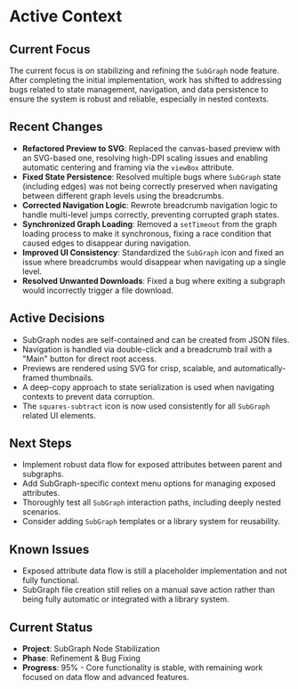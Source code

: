 # Active Context

## Current Focus
The current focus is on stabilizing and refining the `SubGraph` node feature. After completing the initial implementation, work has shifted to addressing bugs related to state management, navigation, and data persistence to ensure the system is robust and reliable, especially in nested contexts.

## Recent Changes
- **Refactored Preview to SVG**: Replaced the canvas-based preview with an SVG-based one, resolving high-DPI scaling issues and enabling automatic centering and framing via the `viewBox` attribute.
- **Fixed State Persistence**: Resolved multiple bugs where `SubGraph` state (including edges) was not being correctly preserved when navigating between different graph levels using the breadcrumbs.
- **Corrected Navigation Logic**: Rewrote breadcrumb navigation logic to handle multi-level jumps correctly, preventing corrupted graph states.
- **Synchronized Graph Loading**: Removed a `setTimeout` from the graph loading process to make it synchronous, fixing a race condition that caused edges to disappear during navigation.
- **Improved UI Consistency**: Standardized the `SubGraph` icon and fixed an issue where breadcrumbs would disappear when navigating up a single level.
- **Resolved Unwanted Downloads**: Fixed a bug where exiting a subgraph would incorrectly trigger a file download.

## Active Decisions
- SubGraph nodes are self-contained and can be created from JSON files.
- Navigation is handled via double-click and a breadcrumb trail with a "Main" button for direct root access.
- Previews are rendered using SVG for crisp, scalable, and automatically-framed thumbnails.
- A deep-copy approach to state serialization is used when navigating contexts to prevent data corruption.
- The `squares-subtract` icon is now used consistently for all `SubGraph` related UI elements.

## Next Steps
- Implement robust data flow for exposed attributes between parent and subgraphs.
- Add SubGraph-specific context menu options for managing exposed attributes.
- Thoroughly test all `SubGraph` interaction paths, including deeply nested scenarios.
- Consider adding `SubGraph` templates or a library system for reusability.

## Known Issues
- Exposed attribute data flow is still a placeholder implementation and not fully functional.
- SubGraph file creation still relies on a manual save action rather than being fully automatic or integrated with a library system.

## Current Status
- **Project**: SubGraph Node Stabilization
- **Phase**: Refinement & Bug Fixing
- **Progress**: 95% - Core functionality is stable, with remaining work focused on data flow and advanced features. 